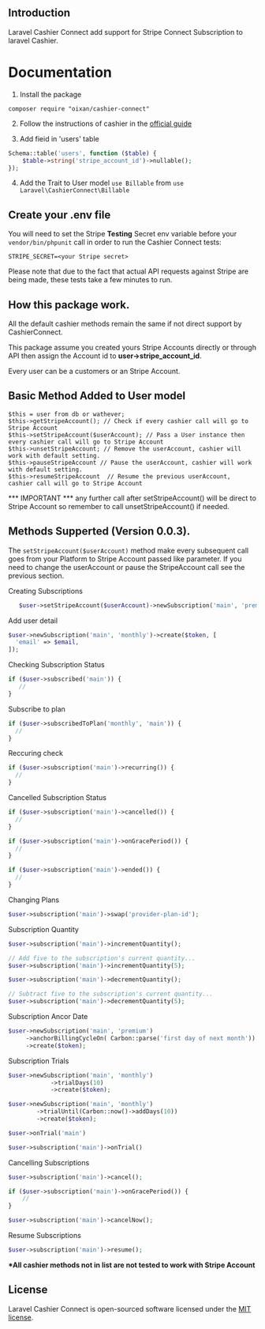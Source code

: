 
## Introduction

Laravel Cashier Connect add support for Stripe Connect Subscription to laravel Cashier. 

# Documentation

1) Install the package
``` 
composer require "oixan/cashier-connect"
```

2) Follow the instructions of cashier in the [official guide](https://laravel.com/docs/5.8/billing#creating-subscriptions "Instructions")

3) Add fieid in 'users' table

```php
Schema::table('users', function ($table) {
    $table->string('stripe_account_id')->nullable();
});
```

4) Add the Trait to User model 
 ```use Billable```  from ```use Laravel\CashierConnect\Billable```

## Create your .env file

You will need to set the Stripe **Testing** Secret env variable before your `vendor/bin/phpunit` call in order to run the Cashier Connect tests:

    STRIPE_SECRET=<your Stripe secret>

Please note that due to the fact that actual API requests against Stripe are being made, these tests take a few minutes to run.

## How this package work.

All the default cashier methods remain the same if not direct support by CashierConnect.

This package assume you created yours Stripe Accounts directly or through API then assign the Account id to **user->stripe_account_id**.

Every user can be a customers or an Stripe Account.

## Basic Method Added to User model

```
$this = user from db or wathever;
$this->getStripeAccount(); // Check if every cashier call will go to Stripe Account
$this->setStripeAccount($userAccount); // Pass a User instance then every cashier call will go to Stripe Account
$this->unsetStripeAccount; // Remove the userAccount, cashier will work with default setting.
$this->pauseStripeAccount // Pause the userAccount, cashier will work with default setting.
$this->resumeStripeAccount  // Resume the previous userAccount, cashier call will go to Stripe Account
```

*** IMPORTANT *** any further call after setStripeAccount() will be direct to Stripe Account so remember to call unsetStripeAccount() if needed.

## Methods Supperted (Version 0.0.3).

The ``` setStripeAccount($userAccount) ``` method make every subsequent call goes from your Platform to Stripe Account passed like parameter. If you need to change the userAccount or pause the StripeAccount call see the previous section.

Creating Subscriptions
 ```php
    $user->setStripeAccount($userAccount)->newSubscription('main', 'premium')->create($token);
 ```
 Add user detail
  ```php
 $user->newSubscription('main', 'monthly')->create($token, [
    'email' => $email,
]);
 ```
 
 Checking Subscription Status
 ```php
 if ($user->subscribed('main')) {
    //
}
 ```
 
 Subscribe to plan
  ```php
 if ($user->subscribedToPlan('monthly', 'main')) {
    //
}
```

Reccuring check
  ```php
if ($user->subscription('main')->recurring()) {
    //
}
```

Cancelled Subscription Status

  ```php
if ($user->subscription('main')->cancelled()) {
    //
}

if ($user->subscription('main')->onGracePeriod()) {
    //
}

if ($user->subscription('main')->ended()) {
    //
}
```

Changing Plans
 ```php
$user->subscription('main')->swap('provider-plan-id');
```

Subscription Quantity
 ```php
$user->subscription('main')->incrementQuantity();

// Add five to the subscription's current quantity...
$user->subscription('main')->incrementQuantity(5);

$user->subscription('main')->decrementQuantity();

// Subtract five to the subscription's current quantity...
$user->subscription('main')->decrementQuantity(5);
```

Subscription Ancor Date
```php
$user->newSubscription('main', 'premium')
     ->anchorBillingCycleOn( Carbon::parse('first day of next month'))
     ->create($token);
```

Subscription Trials
```php
$user->newSubscription('main', 'monthly')
            ->trialDays(10)
            ->create($token);

$user->newSubscription('main', 'monthly')
        ->trialUntil(Carbon::now()->addDays(10))
        ->create($token);

$user->onTrial('main')

$user->subscription('main')->onTrial()
```

Cancelling Subscriptions
```php
$user->subscription('main')->cancel();

if ($user->subscription('main')->onGracePeriod()) {
    //
}

$user->subscription('main')->cancelNow();
```

Resume Subscriptions
```php
$user->subscription('main')->resume();
```

**\*All cashier methods not in list are not tested to work with Stripe Account**

## License

Laravel Cashier Connect is open-sourced software licensed under the [MIT license](https://opensource.org/licenses/MIT).
